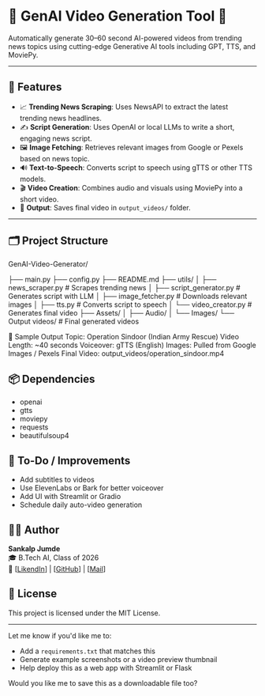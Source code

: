 # 🧠 GenAI Video Generation Tool 🎥

Automatically generate 30–60 second AI-powered videos from trending news topics using cutting-edge Generative AI tools including GPT, TTS, and MoviePy.

---

## 🚀 Features

- 📈 **Trending News Scraping**: Uses NewsAPI to extract the latest trending news headlines.
- ✍️ **Script Generation**: Uses OpenAI or local LLMs to write a short, engaging news script.
- 🖼️ **Image Fetching**: Retrieves relevant images from Google or Pexels based on news topic.
- 🔊 **Text-to-Speech**: Converts script to speech using gTTS or other TTS models.
- 🎬 **Video Creation**: Combines audio and visuals using MoviePy into a short video.
- 💾 **Output**: Saves final video in `output_videos/` folder.

---

## 🗂️ Project Structure

GenAI-Video-Generator/

├── main.py
├── config.py
├── README.md
├── utils/
│ ├── news_scraper.py # Scrapes trending news
│ ├── script_generator.py # Generates script with LLM
│ ├── image_fetcher.py # Downloads relevant images
│ ├── tts.py # Converts script to speech
│ └── video_creator.py # Generates final video
├── Assets/
│ ├── Audio/
│ └── Images/
└── Output videos/ # Final generated videos

🧪 Sample Output
Topic: Operation Sindoor (Indian Army Rescue)
Video Length: ~40 seconds
Voiceover: gTTS (English)
Images: Pulled from Google Images / Pexels
Final Video: output_videos/operation_sindoor.mp4

## 📦 Dependencies
- openai
- gtts
- moviepy
- requests
- beautifulsoup4

## 🔮 To-Do / Improvements
- Add subtitles to videos
- Use ElevenLabs or Bark for better voiceover
- Add UI with Streamlit or Gradio
- Schedule daily auto-video generation

## 👨‍💻 Author
**Sankalp Jumde**  
🎓 B.Tech AI, Class of 2026  
🔗 [[LikendIn](https://www.linkedin.com/in/sankalp-jumde/)] | [[GitHub](https://github.com/SankalpJumde)] | [[Mail](sankalpkrishna1103@gmail.com)]

## 📄 License
This project is licensed under the MIT License.

---

Let me know if you'd like me to:
- Add a `requirements.txt` that matches this
- Generate example screenshots or a video preview thumbnail
- Help deploy this as a web app with Streamlit or Flask

Would you like me to save this as a downloadable file too?
